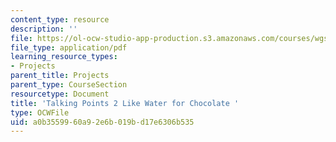 ```yaml
---
content_type: resource
description: ''
file: https://ol-ocw-studio-app-production.s3.amazonaws.com/courses/wgs-s10-special-topics-in-women-gender-studies-seminar-latina-womens-voices-spring-2010/a0b3559960a92e6b019bd17e6306b535_MITWGS_S10S10_tp2_chcolte.pdf
file_type: application/pdf
learning_resource_types:
- Projects
parent_title: Projects
parent_type: CourseSection
resourcetype: Document
title: 'Talking Points 2 Like Water for Chocolate '
type: OCWFile
uid: a0b35599-60a9-2e6b-019b-d17e6306b535
---
```

